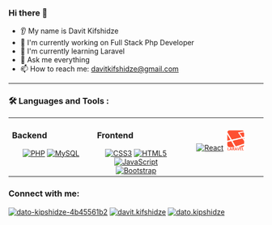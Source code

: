 ### Hi there 👋
* 👂 My name is Davit Kifshidze
* 🔭 I'm currently working on Full Stack Php Developer
* 🌱 I'm currently learning Laravel
* 💬 Ask me everything
* 📫 How to reach me: davitkifshidze@gmail.com


---

### :hammer_and_wrench: Languages and Tools :

<table  style="width:100%">
    <tbody style="width:100%">
    <tr  style="width:100%">
        <td valign="top" width="33%">
            <h3 dir="auto"><a id="user-content-backend" class="anchor" aria - hidden="true" href="#backend">
                    <svg class="octicon octicon-link" viewBox="0 0 16 16" version="1.1" width="16" height="16" aria -
                         hidden="true">
                        <path fill - rule="evenodd"
                              d="M7.775 3.275a.75.75 0 001.06 1.06l1.25-1.25a2 2 0 112.83 2.83l-2.5 2.5a2 2 0 01-2.83 0 .75.75 0 00-1.06 1.06 3.5 3.5 0 004.95 0l2.5-2.5a3.5 3.5 0 00-4.95-4.95l-1.25 1.25zm-4.69 9.64a2 2 0 010-2.83l2.5-2.5a2 2 0 012.83 0 .75.75 0 001.06-1.06 3.5 3.5 0 00-4.95 0l-2.5 2.5a3.5 3.5 0 004.95 4.95l1.25-1.25a.75.75 0 00-1.06-1.06l-1.25 1.25a2 2 0 01-2.83 0z"></path>
                    </svg>
                </a> Backend
            </h3>
            <div align="center" dir="auto">
                <a target="_blank" rel="noopener noreferrer nofollow"
                   href="https://camo.githubusercontent.com/8cba877c9729b9af2c1e0952ce007c05a4be5bc723d56e50cf2f9f9c384a9d8e/68747470733a2f2f70726f66696c696e61746f722e7269736861762e6465762f736b696c6c732d6173736574732f7068702d6f726967696e616c2e737667"><img
                            src="https://camo.githubusercontent.com/8cba877c9729b9af2c1e0952ce007c05a4be5bc723d56e50cf2f9f9c384a9d8e/68747470733a2f2f70726f66696c696e61746f722e7269736861762e6465762f736b696c6c732d6173736574732f7068702d6f726967696e616c2e737667"
                            alt="PHP" height="50" data - canonical -
                            src="https://profilinator.rishav.dev/skills-assets/php-original.svg"
                            style="max-width: 100%;"></a>
                <a target="_blank" rel="noopener noreferrer nofollow"
                   href="https://camo.githubusercontent.com/ef8a5aaa11f861e3692439d030c83a18d6d5ebc387d6e74ca4bba728aaeac7ad/68747470733a2f2f70726f66696c696e61746f722e7269736861762e6465762f736b696c6c732d6173736574732f6d7973716c2d6f726967696e616c2d776f72646d61726b2e737667"><img
                            src="https://camo.githubusercontent.com/ef8a5aaa11f861e3692439d030c83a18d6d5ebc387d6e74ca4bba728aaeac7ad/68747470733a2f2f70726f66696c696e61746f722e7269736861762e6465762f736b696c6c732d6173736574732f6d7973716c2d6f726967696e616c2d776f72646d61726b2e737667"
                            alt="MySQL" height="50" data - canonical -
                            src="https://profilinator.rishav.dev/skills-assets/mysql-original-wordmark.svg"
                            style="max-width: 100%;"></a>
            </div>
        </td>
        <td valign="top" width="33%">
            <h3 dir="auto"><a id="user-content-frontend" class="anchor" aria - hidden="true" href="#frontend">
                    <svg class="octicon octicon-link" viewBox="0 0 16 16" version="1.1" width="16" height="16" aria -
                         hidden="true">
                        <path fill - rule="evenodd"
                              d="M7.775 3.275a.75.75 0 001.06 1.06l1.25-1.25a2 2 0 112.83 2.83l-2.5 2.5a2 2 0 01-2.83 0 .75.75 0 00-1.06 1.06 3.5 3.5 0 004.95 0l2.5-2.5a3.5 3.5 0 00-4.95-4.95l-1.25 1.25zm-4.69 9.64a2 2 0 010-2.83l2.5-2.5a2 2 0 012.83 0 .75.75 0 001.06-1.06 3.5 3.5 0 00-4.95 0l-2.5 2.5a3.5 3.5 0 004.95 4.95l1.25-1.25a.75.75 0 00-1.06-1.06l-1.25 1.25a2 2 0 01-2.83 0z"></path>
                    </svg>
                </a> Frontend
            </h3>
            <div align="center" dir="auto">
                <a target="_blank" rel="noopener noreferrer nofollow"
                   href="https://camo.githubusercontent.com/1f14c9c472b21cf8790a4fb6914be3a3181e957ecc2b397775f06a989d20cb37/68747470733a2f2f70726f66696c696e61746f722e7269736861762e6465762f736b696c6c732d6173736574732f637373332d6f726967696e616c2d776f72646d61726b2e737667"><img
                            src="https://camo.githubusercontent.com/1f14c9c472b21cf8790a4fb6914be3a3181e957ecc2b397775f06a989d20cb37/68747470733a2f2f70726f66696c696e61746f722e7269736861762e6465762f736b696c6c732d6173736574732f637373332d6f726967696e616c2d776f72646d61726b2e737667"
                            alt="CSS3" height="50" data - canonical -
                            src="https://profilinator.rishav.dev/skills-assets/css3-original-wordmark.svg"
                            style="max-width: 100%;"></a>
                <a target="_blank" rel="noopener noreferrer nofollow"
                   href="https://camo.githubusercontent.com/bfa71fe5e1eb3ca57a7e4ef9c6b2ca21414c4fdab27ac6861e211e7cfe8f7d9f/68747470733a2f2f70726f66696c696e61746f722e7269736861762e6465762f736b696c6c732d6173736574732f68746d6c352d6f726967696e616c2d776f72646d61726b2e737667"><img
                            src="https://camo.githubusercontent.com/bfa71fe5e1eb3ca57a7e4ef9c6b2ca21414c4fdab27ac6861e211e7cfe8f7d9f/68747470733a2f2f70726f66696c696e61746f722e7269736861762e6465762f736b696c6c732d6173736574732f68746d6c352d6f726967696e616c2d776f72646d61726b2e737667"
                            alt="HTML5" height="50" data - canonical -
                            src="https://profilinator.rishav.dev/skills-assets/html5-original-wordmark.svg"
                            style="max-width: 100%;"></a>
                <a target="_blank" rel="noopener noreferrer nofollow"
                   href="https://camo.githubusercontent.com/7a2b6137fa6818b1c85f86347a6b4a75ee52681d4a190c506df972e3c5459980/68747470733a2f2f70726f66696c696e61746f722e7269736861762e6465762f736b696c6c732d6173736574732f6a6176617363726970742d6f726967696e616c2e737667"><img
                            src="https://camo.githubusercontent.com/7a2b6137fa6818b1c85f86347a6b4a75ee52681d4a190c506df972e3c5459980/68747470733a2f2f70726f66696c696e61746f722e7269736861762e6465762f736b696c6c732d6173736574732f6a6176617363726970742d6f726967696e616c2e737667"
                            alt="JavaScript" height="50" data - canonical -
                            src="https://profilinator.rishav.dev/skills-assets/javascript-original.svg"
                            style="max-width: 100%;"></a>
                <a target="_blank" rel="noopener noreferrer nofollow"
                   href="https://camo.githubusercontent.com/3523bd4e344ec5909336e3891b7511da62905e8953381f6fa69c11983e8fd9f6/68747470733a2f2f70726f66696c696e61746f722e7269736861762e6465762f736b696c6c732d6173736574732f626f6f7473747261702d706c61696e2e737667"><img
                            src="https://camo.githubusercontent.com/3523bd4e344ec5909336e3891b7511da62905e8953381f6fa69c11983e8fd9f6/68747470733a2f2f70726f66696c696e61746f722e7269736861762e6465762f736b696c6c732d6173736574732f626f6f7473747261702d706c61696e2e737667"
                            alt="Bootstrap" height="50" data - canonical -
                            src="https://profilinator.rishav.dev/skills-assets/bootstrap-plain.svg"
                            style="max-width: 100%;"></a>
            </div>
        </td>
        <td valign="top" width="33%">
            <h3 dir="auto"><a id="user-content-backend" class="anchor" aria - hidden="true" href="#learn">
                    <svg class="octicon octicon-link" viewBox="0 0 16 16" version="1.1" width="16" height="16" aria -
                         hidden="true">
                        <path fill - rule="evenodd"
                              d="M7.775 3.275a.75.75 0 001.06 1.06l1.25-1.25a2 2 0 112.83 2.83l-2.5 2.5a2 2 0 01-2.83 0 .75.75 0 00-1.06 1.06 3.5 3.5 0 004.95 0l2.5-2.5a3.5 3.5 0 00-4.95-4.95l-1.25 1.25zm-4.69 9.64a2 2 0 010-2.83l2.5-2.5a2 2 0 012.83 0 .75.75 0 001.06-1.06 3.5 3.5 0 00-4.95 0l-2.5 2.5a3.5 3.5 0 004.95 4.95l1.25-1.25a.75.75 0 00-1.06-1.06l-1.25 1.25a2 2 0 01-2.83 0z"></path>
                    </svg>
                </a> 
            </h3>
            <div align="center" dir="auto">
                <a target="_blank" rel="noopener noreferrer nofollow"
                   href="https://camo.githubusercontent.com/518977ed5e52020624daf41cf644046368af610f19a7b1220dd1d58377d08288/68747470733a2f2f70726f66696c696e61746f722e7269736861762e6465762f736b696c6c732d6173736574732f72656163742d6f726967696e616c2d776f72646d61726b2e737667"><img
                            src="https://camo.githubusercontent.com/518977ed5e52020624daf41cf644046368af610f19a7b1220dd1d58377d08288/68747470733a2f2f70726f66696c696e61746f722e7269736861762e6465762f736b696c6c732d6173736574732f72656163742d6f726967696e616c2d776f72646d61726b2e737667"
                            alt="React" height="50" data - canonical -
                            src="https://profilinator.rishav.dev/skills-assets/react-original-wordmark.svg"
                            style="max-width: 100%;"></a>
                <a href="https://laravel.com/" target="_blank"
                   rel="noreferrer"> <img
                            src="https://raw.githubusercontent.com/devicons/devicon/master/icons/laravel/laravel-plain-wordmark.svg"
                            alt="laravel" width="40" height="40"/> </a>
            </div>
        </td>
    </tr>
    </tbody>
</table>


<h3 align="left">Connect with me:</h3>
<p align="left">
<a href="https://linkedin.com/in/dato-kipshidze-4b45561b2" target="blank"><img align="center" src="https://raw.githubusercontent.com/rahuldkjain/github-profile-readme-generator/master/src/images/icons/Social/linked-in-alt.svg" alt="dato-kipshidze-4b45561b2" height="30" width="40" /></a>
<a href="https://fb.com/davit.kifshidze" target="blank"><img align="center" src="https://raw.githubusercontent.com/rahuldkjain/github-profile-readme-generator/master/src/images/icons/Social/facebook.svg" alt="davit.kifshidze" height="30" width="40" /></a>
<a href="https://instagram.com/dato.kipshidze" target="blank"><img align="center" src="https://raw.githubusercontent.com/rahuldkjain/github-profile-readme-generator/master/src/images/icons/Social/instagram.svg" alt="dato.kipshidze" height="30" width="40" /></a>
</p>
